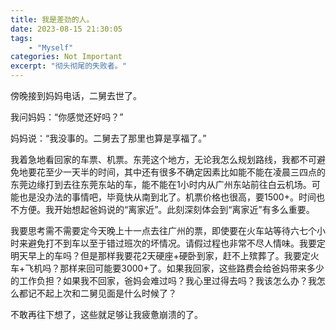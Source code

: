 ```yaml
---
title: 我是差劲的人。
date: 2023-08-15 21:30:05
tags: 
    - "Myself"
categories: Not Important
excerpt: "彻头彻尾的失败者。"
---
```


傍晚接到妈妈电话，二舅去世了。

我问妈妈：“你感觉还好吗？”

妈妈说：“我没事的。二舅去了那里也算是享福了。”

我着急地看回家的车票、机票。东莞这个地方，无论我怎么规划路线，我都不可避免地要花至少一天半的时间，其中还有很多不确定因素比如能不能在凌晨三四点的东莞边缘打到去往东莞东站的车，能不能在1小时内从广州东站前往白云机场。可能也是没办法的事情吧，毕竟快从南到北了。机票价格也很高，要1500+。时间也不方便。我开始想起爸妈说的“离家近”。此刻深刻体会到“离家近”有多么重要。

我要思考需不需要定今天晚上十一点去往广州的票，即使要在火车站等待六七个小时来避免打不到车以至于错过班次的坏情况。请假过程也非常不尽人情味。我要定明天早上的车吗？但是那样我要花2天硬座+硬卧到家，赶不上殡葬了。我要定火车+飞机吗？那样来回可能要3000+了。如果我回家，这些路费会给爸妈带来多少的工作负担？如果我不回家，爸妈会难过吗？我心里过得去吗？我该怎么办？我怎么都记不起上次和二舅见面是什么时候了？

不敢再往下想了，这些就足够让我疲惫崩溃的了。
